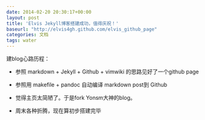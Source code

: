 ```yaml
---
date: 2014-02-20 20:30:17+00:00
layout: post
title: 'Elvis Jekyll博客搭建成功，值得庆祝！'
baseurl: "http://elvis4gh.github.com/elvis_github_page"
categories: 文档
tags: water 
---
```


建blog心路历程：

- 参照 markdown + Jekyll + Github + vimwiki  的思路见好了一个github page

- 参照用 makefile + pandoc 自动编译 markdown post到 Github

- 觉得主页太简陋了。于是fork Yonsm大神的blog。

- 周末各种折腾，现在算初步搭建完毕


